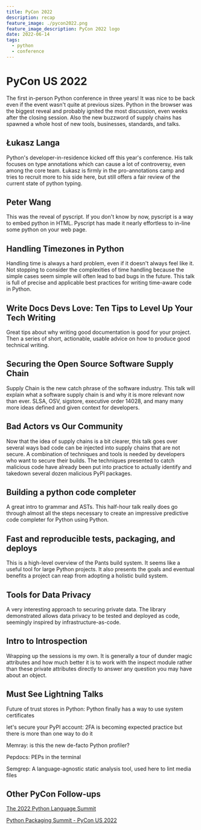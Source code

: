 ```yaml
---
title: PyCon 2022
description: recap
feature_image: ./pycon2022.png
feature_image_description: PyCon 2022 logo
date: 2022-06-14
tags:
  - python
  - conference
---
```


# PyCon US 2022

The first in-person Python conference in three years! It was nice to be back even if the event wasn't quite at previous sizes. Python in the browser was the biggest reveal and probably ignited the most discussion, even weeks after the closing session. Also the new buzzword of supply chains has spawned a whole host of new tools, businesses, standards, and talks.

## Łukasz Langa

Python's developer-in-residence kicked off this year's conference. His talk focuses on type annotations which can cause a lot of controversy, even among the core team. Łukasz is firmly in the pro-annotations camp and tries to recruit more to his side here, but still offers a fair review of the current state of python typing.

## Peter Wang

This was the reveal of pyscript. If you don't know by now, pyscript is a way to embed python in HTML. Pyscript has made it nearly effortless to in-line some python on your web page.

## Handling Timezones in Python

Handling time is always a hard problem, even if it doesn't always feel like it. Not stopping to consider the complexities of time handling because the simple cases seem simple will often lead to bad bugs in the future. This talk is full of precise and applicable best practices for writing time-aware code in Python.

## Write Docs Devs Love: Ten Tips to Level Up Your Tech Writing

Great tips about why writing good documentation is good for your project. Then a series of short, actionable, usable advice on how to produce good technical writing.

## Securing the Open Source Software Supply Chain

Supply Chain is the new catch phrase of the software industry. This talk will explain what a software supply chain is and why it is more relevant now than ever. SLSA, OSV, sigstore, executive order 14028, and many many more ideas defined and given context for developers.

## Bad Actors vs Our Community

Now that the idea of supply chains is a bit clearer, this talk goes over several ways bad code can be injected into supply chains that are not secure. A combination of techniques and tools is needed by developers who want to secure their builds. The techniques presented to catch malicious code have already been put into practice to actually identify and takedown several dozen malicious PyPI packages.

## Building a python code completer

A great intro to grammar and ASTs. This half-hour talk really does go through almost all the steps necessary to create an impressive predictive code completer for Python using Python.

## Fast and reproducible tests, packaging, and deploys

This is a high-level overview of the Pants build system. It seems like a useful tool for large Python projects. It also presents the goals and eventual benefits a project can reap from adopting a holistic build system.

## Tools for Data Privacy

A very interesting approach to securing private data. The library demonstrated allows data privacy to be tested and deployed as code, seemingly inspired by infrastructure-as-code.

## Intro to Introspection

Wrapping up the sessions is my own. It is generally a tour of dunder magic attributes and how much better it is to work with the inspect module rather than these private attributes directly to answer any question you may have about an object.

## Must See Lightning Talks

Future of trust stores in Python: Python finally has a way to use system certificates

let's secure your PyPI account: 2FA is becoming expected practice but there is more than one way to do it

Memray: is this the new de-facto Python profiler?

Pepdocs: PEPs in the terminal

Semgrep: A language-agnostic static analysis tool, used here to lint media files

## Other PyCon Follow-ups

[The 2022 Python Language Summit](https://pyfound.blogspot.com/2022/05/the-2022-python-language-summit_01678898482.html)

[Python Packaging Summit - PyCon US 2022](https://hackmd.io/@gaborbernat/py-packaging-summit-2022)
